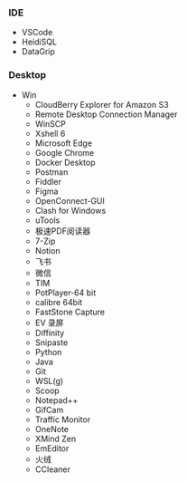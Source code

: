 ### IDE

- VSCode
- HeidiSQL
- DataGrip

### Desktop
- Win
  - CloudBerry Explorer for Amazon S3
  - Remote Desktop Connection Manager
  - WinSCP
  - Xshell 6
  - Microsoft Edge
  - Google Chrome
  - Docker Desktop
  - Postman
  - Fiddler
  - Figma
  - OpenConnect-GUI
  - Clash for Windows
  - uTools
  - 极速PDF阅读器
  - 7-Zip
  - Notion
  - 飞书
  - 微信
  - TIM
  - PotPlayer-64 bit
  - calibre 64bit
  - FastStone Capture
  - EV 录屏
  - Diffinity
  - Snipaste
  - Python
  - Java
  - Git
  - WSL(g)
  - Scoop
  - Notepad++
  - GifCam
  - Traffic Monitor
  - OneNote
  - XMind Zen
  - EmEditor
  - 火绒
  - CCleaner